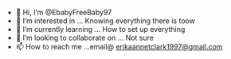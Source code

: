 - 👋 Hi, I’m @EbabyFreeBaby97
- 👀 I’m interested in ... Knowing everything there is toow
- 🌱 I’m currently learning ... How to set up everything
- 💞️ I’m looking to collaborate on ... Not sure
- 📫 How to reach me ...email@ erikaannetclark1997@gmail.com


<!---
EbabyFreeBaby97/EbabyFreeBaby97 is a ✨ special ✨ repository because its `README.md` (this file) appears on your GitHub profile.
You can click the Preview link to take a look at your changes.
--->
